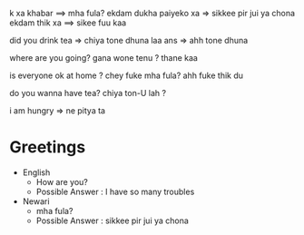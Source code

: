 k xa khabar  ==> mha fula?
ekdam dukha paiyeko xa  =>   sikkee pir jui ya chona    ekdam thik xa  ==> sikee fuu kaa

did you drink tea => chiya tone dhuna laa    ans => ahh tone dhuna

where are you going? gana wone tenu ?    thane kaa

is everyone ok at home ?  chey fuke mha fula?   ahh fuke thik du

do you wanna have tea?  chiya ton-U lah ?

i am hungry   =>  ne pitya ta

# Greetings
- English
  - How are you?
  - Possible Answer : I have so many troubles
- Newari
  - mha fula?
  - Possible Answer : sikkee pir jui ya chona
